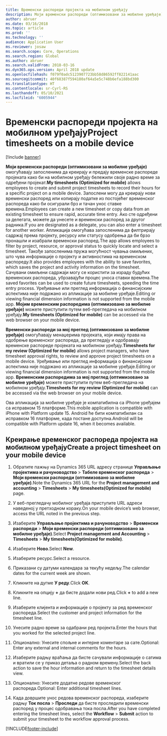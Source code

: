 ```yaml
---
title: Временски распореди пројекта на мобилном уређају
description: Моји временски распореди (оптимизовани за мобилне уређаје) омогућавају запосленима да креирају и предају временске распореде пројеката како би на мобилном уређају бележили своје радно време за одређени пројекат.
author: abruer
ms.date: 03/16/2018
ms.topic: article
ms.prod: ''
ms.technology: ''
audience: Application User
ms.reviewer: josaw
ms.search.scope: Core, Operations
ms.search.region: Global
ms.author: abruer
ms.search.validFrom: 2018-03-16
ms.dyn365.ops.version: April 2018 update
ms.openlocfilehash: f079f0adc5123907723bb58d86592ff822141aac
ms.sourcegitcommit: 40f68387f594180af64a5e5c748b6efa188bd300
ms.translationtype: HT
ms.contentlocale: sr-Cyrl-RS
ms.lasthandoff: 05/10/2021
ms.locfileid: "6005944"
---
```

# <a name="project-timesheets-on-a-mobile-device"></a><span data-ttu-id="a921a-103">Временски распореди пројекта на мобилном уређају</span><span class="sxs-lookup"><span data-stu-id="a921a-103">Project timesheets on a mobile device</span></span>

[!include [banner](../includes/banner.md)]

<span data-ttu-id="a921a-104">**Моји временски распореди (оптимизовани за мобилне уређаје)** омогућавају запосленима да креирају и предају временске распореде пројеката како би на мобилном уређају бележили своје радно време за одређени пројекат.</span><span class="sxs-lookup"><span data-stu-id="a921a-104">**My timesheets (Optimized for mobile)** allows employees to create and submit project timesheets to record their hours for a specific project on a mobile device.</span></span> <span data-ttu-id="a921a-105">Запослени могу да креирају нови временски распоред или копирају податке из постојећег временског распореда како би осигурали брз и тачан унос ставке времена.</span><span class="sxs-lookup"><span data-stu-id="a921a-105">Employees can create a new timesheet or copy data from an existing timesheet to ensure rapid, accurate time entry.</span></span> <span data-ttu-id="a921a-106">Ако сте одређени за делегата, можете да унесете и временски распоред за другог радника.</span><span class="sxs-lookup"><span data-stu-id="a921a-106">If you are designated as a delegate, you can also enter a timesheet for another worker.</span></span> <span data-ttu-id="a921a-107">Апликација омогућава запосленима да филтрирају садржај према пројекту, ресурсу или статусу одобрења да би брзо пронашли и изабрали временски распоред.</span><span class="sxs-lookup"><span data-stu-id="a921a-107">The app allows employees to filter by project, resource, or approval status to quickly locate and select a timesheet.</span></span> <span data-ttu-id="a921a-108">Такође запосленима пружа могућност чувања омиљених, што чува информације о пројекту и активностима на временском распореду.</span><span class="sxs-lookup"><span data-stu-id="a921a-108">It also provides employees with the ability to save favorites, which saves the project and activity information on the timesheet.</span></span> <span data-ttu-id="a921a-109">Сачувани омиљени садржаји могу се користити за израду будућих временских распореда, убрзавајући процес уноса ставки времена.</span><span class="sxs-lookup"><span data-stu-id="a921a-109">The saved favorites can be used to create future timesheets, speeding the time entry process.</span></span> <span data-ttu-id="a921a-110">Уређивање или преглед информација о финансијским аспектима није подржано из апликације за мобилне уређаје.</span><span class="sxs-lookup"><span data-stu-id="a921a-110">Editing or viewing financial dimension information is not supported from the mobile app.</span></span> <span data-ttu-id="a921a-111">**Мојим временским распоредима (оптимизовано за мобилне уређаје)** можете приступити путем веб-прегледача на мобилном уређају.</span><span class="sxs-lookup"><span data-stu-id="a921a-111">**My timesheets (Optimized for mobile)** can be accessed via the web browser on your mobile device.</span></span>

<span data-ttu-id="a921a-112">**Временски распореди за мој преглед (оптимизовано за мобилне уређаје)** омогућавају менаџерима пројеката, који имају права на одобрење временског распореда, да прегледају и одобравају временске распореде пројеката на мобилном уређају.</span><span class="sxs-lookup"><span data-stu-id="a921a-112">**Timesheets for my review (Optimized for mobile)** allows project managers, who have timesheet approval rights, to review and approve project timesheets on a mobile device.</span></span> <span data-ttu-id="a921a-113">Уређивање или преглед информација о финансијским аспектима није подржано из апликације за мобилне уређаје.</span><span class="sxs-lookup"><span data-stu-id="a921a-113">Editing or viewing financial dimension information is not supported from the mobile app.</span></span> <span data-ttu-id="a921a-114">**Временским распоредима за мој преглед (оптимизовано за мобилне уређаје)** можете приступити путем веб-прегледача на мобилном уређају.</span><span class="sxs-lookup"><span data-stu-id="a921a-114">**Timesheets for my review (Optimized for mobile)** can be accessed via the web browser on your mobile device.</span></span>

<span data-ttu-id="a921a-115">Ова апликација за мобилне уређаје је компатибилна са iPhone уређајем са исправком 15 платформе.</span><span class="sxs-lookup"><span data-stu-id="a921a-115">This mobile application is compatible with iPhone with Platform update 15.</span></span>
<span data-ttu-id="a921a-116">Android ће бити компатибилан са исправком 16 платформе, када постане доступна.</span><span class="sxs-lookup"><span data-stu-id="a921a-116">Android will be compatible with Platform update 16, when it becomes available.</span></span>

## <a name="create-a-project-timesheet-on-your-mobile-device"></a><span data-ttu-id="a921a-117">Креирање временског распореда пројекта на мобилном уређају</span><span class="sxs-lookup"><span data-stu-id="a921a-117">Create a project timesheet on your mobile device</span></span>

1.  <span data-ttu-id="a921a-118">Обратите пажњу на Dynamics 365 URL адресу странице **Управљање пројектима и рачуноводство** \> **Табеле временског распореда** \> **Моји временски распореди (оптимизовано за мобилне уређаје)**.</span><span class="sxs-lookup"><span data-stu-id="a921a-118">Note the Dynamics 365 URL for the **Project management and accounting** \> **Timesheets** \> **My timesheets(Optimized for mobile)** page.</span></span>

2.  <span data-ttu-id="a921a-119">У веб-прегледачу мобилног уређаја приступите URL адреси наведеној у претходном кораку.</span><span class="sxs-lookup"><span data-stu-id="a921a-119">On your mobile device’s web browser, access the URL noted in the previous step.</span></span>
 
3.  <span data-ttu-id="a921a-120">Изаберите **Управљање пројектима и рачуноводство** \> **Временски распореди** \> **Моји временски распореди (оптимизовано за мобилне уређаје)**.</span><span class="sxs-lookup"><span data-stu-id="a921a-120">Select **Project management and Accounting** \> **Timesheets** \> **My timesheets(Optimized for mobile)**.</span></span>

4.  <span data-ttu-id="a921a-121">Изаберите **Ново**.</span><span class="sxs-lookup"><span data-stu-id="a921a-121">Select **New**.</span></span>

5.  <span data-ttu-id="a921a-122">Изаберите ресурс.</span><span class="sxs-lookup"><span data-stu-id="a921a-122">Select a resource.</span></span>

6.  <span data-ttu-id="a921a-123">Приказани су датуми календара за текућу недељу.</span><span class="sxs-lookup"><span data-stu-id="a921a-123">The calendar dates for the current week are shown.</span></span>

7.  <span data-ttu-id="a921a-124">Кликните на дугме **У реду**.</span><span class="sxs-lookup"><span data-stu-id="a921a-124">Click **OK**.</span></span>

8.  <span data-ttu-id="a921a-125">Кликните на опцију **+** да бисте додали нови ред.</span><span class="sxs-lookup"><span data-stu-id="a921a-125">Click **+** to add a new line.</span></span>

9.  <span data-ttu-id="a921a-126">Изаберите клијента и информације о пројекту за ред временског распореда.</span><span class="sxs-lookup"><span data-stu-id="a921a-126">Select the customer and project information for the timesheet line.</span></span>

10. <span data-ttu-id="a921a-127">Унесите радно време за одабрани ред пројекта.</span><span class="sxs-lookup"><span data-stu-id="a921a-127">Enter the hours that you worked for the selected project line.</span></span>

11. <span data-ttu-id="a921a-128">Опционално: Унесите спољне и интерне коментаре за сате.</span><span class="sxs-lookup"><span data-stu-id="a921a-128">Optional: Enter any external and internal comments for the hours.</span></span>

12. <span data-ttu-id="a921a-129">Изаберите радњу враћања да бисте сачували информације о сатима и вратили се у приказ детаља о радном времену.</span><span class="sxs-lookup"><span data-stu-id="a921a-129">Select the back action to save the hour information and return to the timesheet details view.</span></span>

13. <span data-ttu-id="a921a-130">Опционално: Унесите додатне редове временског распореда.</span><span class="sxs-lookup"><span data-stu-id="a921a-130">Optional: Enter additional timesheet lines.</span></span>

14. <span data-ttu-id="a921a-131">Када довршите унос редова временског распореда, изаберите радњу **Ток посла** \> **Проследи** да бисте проследили временски распоред у процес одобравања тока посла.</span><span class="sxs-lookup"><span data-stu-id="a921a-131">After you have completed entering the timesheet lines, select the **Workflow** \> **Submit** action to submit your timesheet to the workflow approval process.</span></span>


[!INCLUDE[footer-include](../includes/footer-banner.md)]
